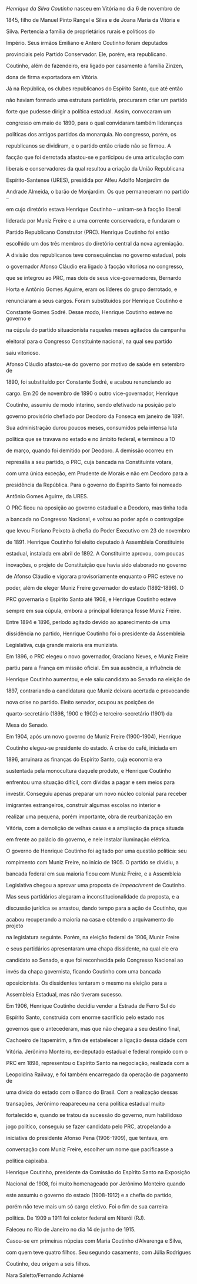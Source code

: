 

*Henrique da Silva Coutinho* nasceu em Vitória no dia 6 de novembro de

1845, filho de Manuel Pinto Rangel e Silva e de Joana Maria da Vitória e

Silva. Pertencia a família de proprietários rurais e políticos do

Império. Seus irmãos Emiliano e Antero Coutinho foram deputados

provinciais pelo Partido Conservador. Ele, porém, era republicano.

Coutinho, além de fazendeiro, era ligado por casamento à família Zinzen,

dona de firma exportadora em Vitória.



Já na República, os clubes republicanos do Espírito Santo, que até então

não haviam formado uma estrutura partidária, procuraram criar um partido

forte que pudesse dirigir a política estadual. Assim, convocaram um

congresso em maio de 1890, para o qual convidaram também lideranças

políticas dos antigos partidos da monarquia. No congresso, porém, os

republicanos se dividiram, e o partido então criado não se firmou. A

facção que foi derrotada afastou-se e participou de uma articulação com

liberais e conservadores da qual resultou a criação da União Republicana

Espírito-Santense (URES), presidida por Alfeu Adolfo Monjardim de

Andrade Almeida, o barão de Monjardim. Os que permaneceram no partido –

em cujo diretório estava Henrique Coutinho – uniram-se à facção liberal

liderada por Muniz Freire e a uma corrente conservadora, e fundaram o

Partido Republicano Construtor (PRC). Henrique Coutinho foi então

escolhido um dos três membros do diretório central da nova agremiação.



A divisão dos republicanos teve consequências no governo estadual, pois

o governador Afonso Cláudio era ligado à facção vitoriosa no congresso,

que se integrou ao PRC, mas dois de seus vice-governadores, Bernardo

Horta e Antônio Gomes Aguirre, eram os líderes do grupo derrotado, e

renunciaram a seus cargos. Foram substituídos por Henrique Coutinho e

Constante Gomes Sodré. Desse modo, Henrique Coutinho esteve no governo e

na cúpula do partido situacionista naqueles meses agitados da campanha

eleitoral para o Congresso Constituinte nacional, na qual seu partido

saiu vitorioso.



Afonso Cláudio afastou-se do governo por motivo de saúde em setembro de

1890, foi substituído por Constante Sodré, e acabou renunciando ao

cargo. Em 20 de novembro de 1890 o outro vice-governador, Henrique

Coutinho, assumiu de modo interino, sendo efetivado na posição pelo

governo provisório chefiado por Deodoro da Fonseca em janeiro de 1891.

Sua administração durou poucos meses, consumidos pela intensa luta

política que se travava no estado e no âmbito federal, e terminou a 10

de março, quando foi demitido por Deodoro. A demissão ocorreu em

represália a seu partido, o PRC, cuja bancada na Constituinte votara,

com uma única exceção, em Prudente de Morais e não em Deodoro para a

presidência da República. Para o governo do Espírito Santo foi nomeado

Antônio Gomes Aguirre, da URES.



O PRC ficou na oposição ao governo estadual e a Deodoro, mas tinha toda

a bancada no Congresso Nacional, e voltou ao poder após o contragolpe

que levou Floriano Peixoto à chefia do Poder Executivo em 23 de novembro

de 1891. Henrique Coutinho foi eleito deputado à Assembleia Constituinte

estadual, instalada em abril de 1892. A Constituinte aprovou, com poucas

inovações, o projeto de Constituição que havia sido elaborado no governo

de Afonso Cláudio e vigorara provisoriamente enquanto o PRC esteve no

poder, além de eleger Muniz Freire governador do estado (1892-1896). O

PRC governaria o Espírito Santo até 1908, e Henrique Coutinho esteve

sempre em sua cúpula, embora a principal liderança fosse Muniz Freire.

Entre 1894 e 1896, período agitado devido ao aparecimento de uma

dissidência no partido, Henrique Coutinho foi o presidente da Assembleia

Legislativa, cuja grande maioria era munizista.



Em 1896, o PRC elegeu o novo governador, Graciano Neves, e Muniz Freire

partiu para a França em missão oficial. Em sua ausência, a influência de

Henrique Coutinho aumentou, e ele saiu candidato ao Senado na eleição de

1897, contrariando a candidatura que Muniz deixara acertada e provocando

nova crise no partido. Eleito senador, ocupou as posições de

quarto-secretário (1898, 1900 e 1902) e terceiro-secretário (1901) da

Mesa do Senado.



Em 1904, após um novo governo de Muniz Freire (1900-1904), Henrique

Coutinho elegeu-se presidente do estado. A crise do café, iniciada em

1896, arruinara as finanças do Espírito Santo, cuja economia era

sustentada pela monocultura daquele produto, e Henrique Coutinho

enfrentou uma situação difícil, com dívidas a pagar e sem meios para

investir. Conseguiu apenas preparar um novo núcleo colonial para receber

imigrantes estrangeiros, construir algumas escolas no interior e

realizar uma pequena, porém importante, obra de reurbanização em

Vitória, com a demolição de velhas casas e a ampliação da praça situada

em frente ao palácio do governo, e nele instalar iluminação elétrica.



O governo de Henrique Coutinho foi agitado por uma questão política: seu

rompimento com Muniz Freire, no início de 1905. O partido se dividiu, a

bancada federal em sua maioria ficou com Muniz Freire, e a Assembleia

Legislativa chegou a aprovar uma proposta de *impeachment* de Coutinho.

Mas seus partidários alegaram a inconstitucionalidade da proposta, e a

discussão jurídica se arrastou, dando tempo para a ação de Coutinho, que

acabou recuperando a maioria na casa e obtendo o arquivamento do projeto

na legislatura seguinte. Porém, na eleição federal de 1906, Muniz Freire

e seus partidários apresentaram uma chapa dissidente, na qual ele era

candidato ao Senado, e que foi reconhecida pelo Congresso Nacional ao

invés da chapa governista, ficando Coutinho com uma bancada

oposicionista. Os dissidentes tentaram o mesmo na eleição para a

Assembleia Estadual, mas não tiveram sucesso.



Em 1906, Henrique Coutinho decidiu vender a Estrada de Ferro Sul do

Espírito Santo, construída com enorme sacrifício pelo estado nos

governos que o antecederam, mas que não chegara a seu destino final,

Cachoeiro de Itapemirim, a fim de estabelecer a ligação dessa cidade com

Vitória. Jerônimo Monteiro, ex-deputado estadual e federal rompido com o

PRC em 1898, representou o Espírito Santo na negociação, realizada com a

Leopoldina Railway, e foi também encarregado da operação de pagamento de

uma dívida do estado com o Banco do Brasil. Com a realização dessas

transações, Jerônimo reapareceu na cena política estadual muito

fortalecido e, quando se tratou da sucessão do governo, num habilidoso

jogo político, conseguiu se fazer candidato pelo PRC, atropelando a

iniciativa do presidente Afonso Pena (1906-1909), que tentava, em

conversação com Muniz Freire, escolher um nome que pacificasse a

política capixaba.



Henrique Coutinho, presidente da Comissão do Espírito Santo na Exposição

Nacional de 1908, foi muito homenageado por Jerônimo Monteiro quando

este assumiu o governo do estado (1908-1912) e a chefia do partido,

porém não teve mais um só cargo eletivo. Foi o fim de sua carreira

política. De 1909 a 1911 foi coletor federal em Niterói (RJ).



Faleceu no Rio de Janeiro no dia 14 de junho de 1915.



Casou-se em primeiras núpcias com Maria Coutinho d’Alvarenga e Silva,

com quem teve quatro filhos. Seu segundo casamento, com Júlia Rodrigues

Coutinho, deu origem a seis filhos.



Nara Saletto/Fernando Achiamé



